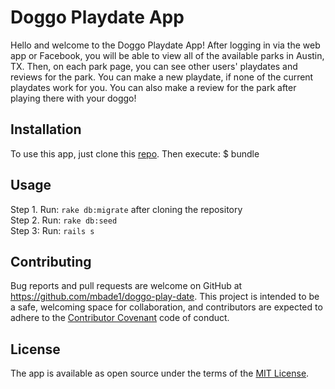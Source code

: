 # Doggo Playdate App
Hello and welcome to the Doggo Playdate App! After logging in via the web app or Facebook, you will be able to view all of the available parks in Austin, TX. Then, on each park page, you can see other users' playdates and reviews for the park. You can make a new playdate, if none of the current playdates work for you. You can also make a review for the park after playing there with your doggo! 

## Installation
To use this app, just clone this [repo](https://github.com/mbade1/doggo-play-date).
Then execute:
    $ bundle

## Usage

Step 1. Run: `rake db:migrate` after cloning the repository<br>
Step 2. Run: `rake db:seed` <br>
Step 3: Run: `rails s`

## Contributing

Bug reports and pull requests are welcome on GitHub at https://github.com/mbade1/doggo-play-date. This project is intended to be a safe, welcoming space for collaboration, and contributors are expected to adhere to the [Contributor Covenant](http://contributor-covenant.org) code of conduct.

## License

The app is available as open source under the terms of the [MIT License](http://opensource.org/licenses/MIT).